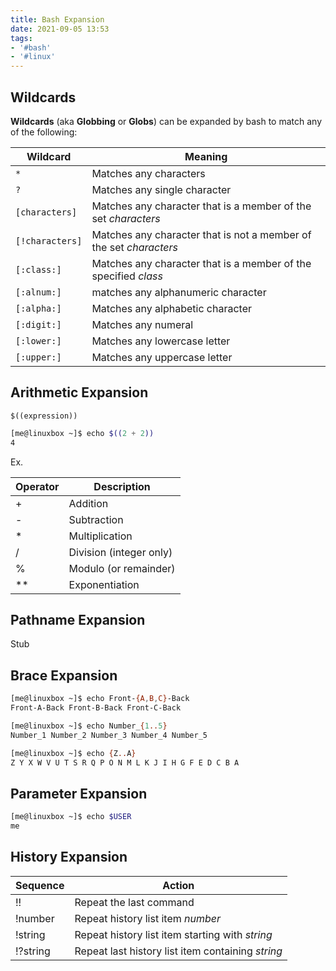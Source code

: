 ```yaml
---
title: Bash Expansion
date: 2021-09-05 13:53
tags:
- '#bash'
- '#linux'
---
```


## Wildcards

**Wildcards** (aka **Globbing** or **Globs**) can be expanded by bash to match
any of the following:

| Wildcard        | Meaning                                                            |
|-----------------|--------------------------------------------------------------------|
| `*`             | Matches any characters                                             |
| `?`             | Matches any single character                                       |
| `[characters]`  | Matches any character that is a member of the set *characters*     |
| `[!characters]` | Matches any character that is not a member of the set *characters* |
| `[:class:]`     | Matches any character that is a member of the specified *class*    |
| `[:alnum:]`     | matches any alphanumeric character                                 |
| `[:alpha:]`     | Matches any alphabetic character                                   |
| `[:digit:]`     | Matches any numeral                                                |
| `[:lower:]`     | Matches any lowercase letter                                       |
| `[:upper:]`     | Matches any uppercase letter                                       |

## Arithmetic Expansion

`$((expression))`

``` bash
[me@linuxbox ~]$ echo $((2 + 2))
4 
```

Ex.

| **Operator** | **Description**         |
| ------------ | ----------------------- |
| \+           | Addition                |
| \-           | Subtraction             |
| \*           | Multiplication          |
| /            | Division (integer only) |
| %            | Modulo (or remainder)   |
| \*\*         | Exponentiation          |

## Pathname Expansion

Stub

## Brace Expansion

``` bash
[me@linuxbox ~]$ echo Front-{A,B,C}-Back
Front-A-Back Front-B-Back Front-C-Back
```

``` bash
[me@linuxbox ~]$ echo Number_{1..5}
Number_1 Number_2 Number_3 Number_4 Number_5
```

``` bash
[me@linuxbox ~]$ echo {Z..A}
Z Y X W V U T S R Q P O N M L K J I H G F E D C B A
```

## Parameter Expansion

``` bash
[me@linuxbox ~]$ echo $USER
me
```

## History Expansion

| **Sequence** | **Action**                                        |
| ------------ | ------------------------------------------------- |
| \!\!         | Repeat the last command                           |
| \!number     | Repeat history list item *number*                 |
| \!string     | Repeat history list item starting with *string*   |
| \!?string    | Repeat last history list item containing *string* |
